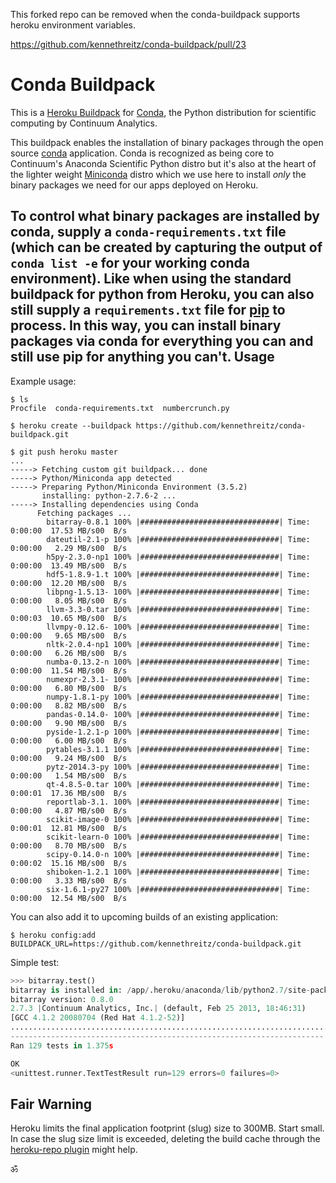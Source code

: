 This forked repo can be removed when the conda-buildpack supports heroku environment variables.

https://github.com/kennethreitz/conda-buildpack/pull/23

Conda Buildpack
===============

This is a [Heroku Buildpack](https://devcenter.heroku.com/articles/buildpacks) for [Conda](http://conda.pydata.org/), the Python distribution for scientific computing by Continuum Analytics.

This buildpack enables the installation of binary packages through the
open source [conda](http://conda.pydata.org/) application.  Conda is
recognized as being core to Continuum's Anaconda Scientific Python distro
but it's also at the heart of the lighter weight
[Miniconda](http://conda.pydata.org/miniconda.html) distro which we use
here to install _only_ the binary packages we need for our apps deployed
on Heroku.

To control what binary packages are installed by conda, supply a
`conda-requirements.txt` file (which can be created by capturing the output
of `conda list -e` for your working conda environment).
Like when using the standard buildpack for python from Heroku, you can also
still supply a `requirements.txt` file for [pip](https://github.com/pypa/pip)
to process.  In this way, you can install binary packages via conda for
everything you can and still use pip for anything you can't.
Usage
-----

Example usage:

```console
$ ls
Procfile  conda-requirements.txt  numbercrunch.py

$ heroku create --buildpack https://github.com/kennethreitz/conda-buildpack.git

$ git push heroku master
...
-----> Fetching custom git buildpack... done
-----> Python/Miniconda app detected
-----> Preparing Python/Miniconda Environment (3.5.2)
       installing: python-2.7.6-2 ...
-----> Installing dependencies using Conda
      Fetching packages ...
        bitarray-0.8.1 100% |###############################| Time: 0:00:00  17.53 MB/s00  B/s
        dateutil-2.1-p 100% |###############################| Time: 0:00:00   2.29 MB/s00  B/s
        h5py-2.3.0-np1 100% |###############################| Time: 0:00:00  13.49 MB/s00  B/s
        hdf5-1.8.9-1.t 100% |###############################| Time: 0:00:00  12.20 MB/s00  B/s
        libpng-1.5.13- 100% |###############################| Time: 0:00:00   8.05 MB/s00  B/s
        llvm-3.3-0.tar 100% |###############################| Time: 0:00:03  10.65 MB/s00  B/s
        llvmpy-0.12.6- 100% |###############################| Time: 0:00:00   9.65 MB/s00  B/s
        nltk-2.0.4-np1 100% |###############################| Time: 0:00:00   6.26 MB/s00  B/s
        numba-0.13.2-n 100% |###############################| Time: 0:00:00  11.54 MB/s00  B/s
        numexpr-2.3.1- 100% |###############################| Time: 0:00:00   6.80 MB/s00  B/s
        numpy-1.8.1-py 100% |###############################| Time: 0:00:00   8.82 MB/s00  B/s
        pandas-0.14.0- 100% |###############################| Time: 0:00:00   9.90 MB/s00  B/s
        pyside-1.2.1-p 100% |###############################| Time: 0:00:00   6.00 MB/s00  B/s
        pytables-3.1.1 100% |###############################| Time: 0:00:00   9.24 MB/s00  B/s
        pytz-2014.3-py 100% |###############################| Time: 0:00:00   1.54 MB/s00  B/s
        qt-4.8.5-0.tar 100% |###############################| Time: 0:00:01  17.36 MB/s00  B/s
        reportlab-3.1. 100% |###############################| Time: 0:00:00   4.87 MB/s00  B/s
        scikit-image-0 100% |###############################| Time: 0:00:01  12.81 MB/s00  B/s
        scikit-learn-0 100% |###############################| Time: 0:00:00   8.70 MB/s00  B/s
        scipy-0.14.0-n 100% |###############################| Time: 0:00:02  15.16 MB/s00  B/s
        shiboken-1.2.1 100% |###############################| Time: 0:00:00   3.33 MB/s00  B/s
        six-1.6.1-py27 100% |###############################| Time: 0:00:00  12.54 MB/s00  B/s
```

You can also add it to upcoming builds of an existing application:

```console
$ heroku config:add BUILDPACK_URL=https://github.com/kennethreitz/conda-buildpack.git
```


Simple test:

```python
>>> bitarray.test()
bitarray is installed in: /app/.heroku/anaconda/lib/python2.7/site-packages/bitarray
bitarray version: 0.8.0
2.7.3 |Continuum Analytics, Inc.| (default, Feb 25 2013, 18:46:31)
[GCC 4.1.2 20080704 (Red Hat 4.1.2-52)]
.................................................................................................................................
----------------------------------------------------------------------
Ran 129 tests in 1.375s

OK
<unittest.runner.TextTestResult run=129 errors=0 failures=0>
```

## Fair Warning

Heroku limits the final application footprint (slug) size to 300MB. Start small. In case the slug size limit is exceeded, deleting the build cache through the [heroku-repo plugin](https://github.com/heroku/heroku-repo#purge_cache) might help.

ॐ
